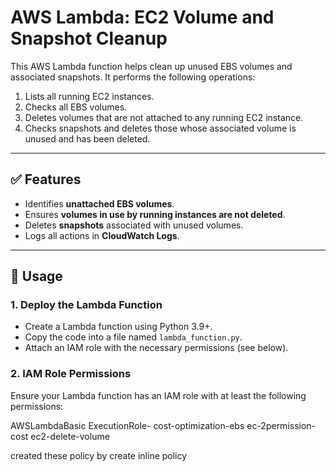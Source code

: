 # AWS Lambda: EC2 Volume and Snapshot Cleanup

This AWS Lambda function helps clean up unused EBS volumes and associated snapshots. It performs the following operations:

1. Lists all running EC2 instances.
2. Checks all EBS volumes.
3. Deletes volumes that are not attached to any running EC2 instance.
4. Checks snapshots and deletes those whose associated volume is unused and has been deleted.

---

## ✅ Features

- Identifies **unattached EBS volumes**.
- Ensures **volumes in use by running instances are not deleted**.
- Deletes **snapshots** associated with unused volumes.
- Logs all actions in **CloudWatch Logs**.

---

## 🧪 Usage

### 1. **Deploy the Lambda Function**

- Create a Lambda function using Python 3.9+.
- Copy the code into a file named `lambda_function.py`.
- Attach an IAM role with the necessary permissions (see below).

### 2. **IAM Role Permissions**

Ensure your Lambda function has an IAM role with at least the following permissions:

AWSLambdaBasic ExecutionRole-
cost-optimization-ebs 
ec-2permission-cost 
ec2-delete-volume 

created these policy by create inline policy 
